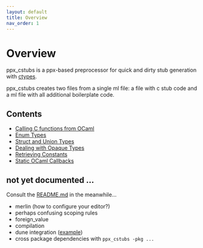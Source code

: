 ```yaml
---
layout: default
title: Overview
nav_order: 1
---
```


# Overview

ppx_cstubs is a ppx-based preprocessor for quick and dirty stub
generation with [ctypes](https://github.com/ocamllabs/ocaml-ctypes).

ppx_cstubs creates two files from a single ml file: a file with c stub
code and a ml file with all additional boilerplate code.

## Contents

* [Calling C functions from OCaml](./functions.md)
* [Enum Types](./enums.md)
* [Struct and Union Types](./structures.md)
* [Dealing with Opaque Types](./opaque.md)
* [Retrieving Constants](./constants.md)
* [Static OCaml Callbacks](./static_callbacks.md)

## not yet documented ...

Consult the
[README.md](https://github.com/fdopen/ppx_cstubs/blob/master/README.md)
in the meanwhile...

* merlin (how to configure your editor?)
* perhaps confusing scoping rules
* foreign_value
* compilation
* dune integration ([example](https://github.com/fdopen/ppx_cstubs/tree/master/examples/dune-project))
* cross package dependencies with `ppx_cstubs -pkg ...`

